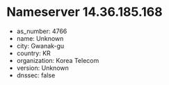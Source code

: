 # Nameserver 14.36.185.168

* as_number: 4766
* name: Unknown
* city: Gwanak-gu
* country: KR
* organization: Korea Telecom
* version: Unknown
* dnssec: false
